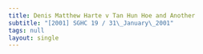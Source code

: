 ```yaml
---
title: Denis Matthew Harte v Tan Hun Hoe and Another
subtitle: "[2001] SGHC 19 / 31\_January\_2001"
tags: null
layout: single
---
```


